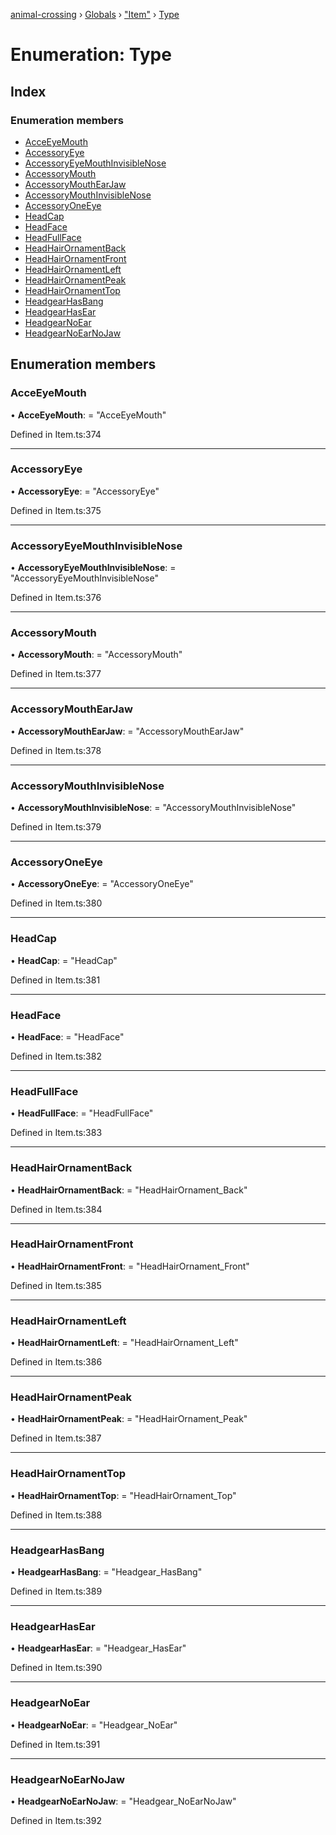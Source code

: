 [animal-crossing](../README.md) › [Globals](../globals.md) › ["Item"](../modules/_item_.md) › [Type](_item_.type.md)

# Enumeration: Type

## Index

### Enumeration members

* [AcceEyeMouth](_item_.type.md#acceeyemouth)
* [AccessoryEye](_item_.type.md#accessoryeye)
* [AccessoryEyeMouthInvisibleNose](_item_.type.md#accessoryeyemouthinvisiblenose)
* [AccessoryMouth](_item_.type.md#accessorymouth)
* [AccessoryMouthEarJaw](_item_.type.md#accessorymouthearjaw)
* [AccessoryMouthInvisibleNose](_item_.type.md#accessorymouthinvisiblenose)
* [AccessoryOneEye](_item_.type.md#accessoryoneeye)
* [HeadCap](_item_.type.md#headcap)
* [HeadFace](_item_.type.md#headface)
* [HeadFullFace](_item_.type.md#headfullface)
* [HeadHairOrnamentBack](_item_.type.md#headhairornamentback)
* [HeadHairOrnamentFront](_item_.type.md#headhairornamentfront)
* [HeadHairOrnamentLeft](_item_.type.md#headhairornamentleft)
* [HeadHairOrnamentPeak](_item_.type.md#headhairornamentpeak)
* [HeadHairOrnamentTop](_item_.type.md#headhairornamenttop)
* [HeadgearHasBang](_item_.type.md#headgearhasbang)
* [HeadgearHasEar](_item_.type.md#headgearhasear)
* [HeadgearNoEar](_item_.type.md#headgearnoear)
* [HeadgearNoEarNoJaw](_item_.type.md#headgearnoearnojaw)

## Enumeration members

###  AcceEyeMouth

• **AcceEyeMouth**: = "AcceEyeMouth"

Defined in Item.ts:374

___

###  AccessoryEye

• **AccessoryEye**: = "AccessoryEye"

Defined in Item.ts:375

___

###  AccessoryEyeMouthInvisibleNose

• **AccessoryEyeMouthInvisibleNose**: = "AccessoryEyeMouthInvisibleNose"

Defined in Item.ts:376

___

###  AccessoryMouth

• **AccessoryMouth**: = "AccessoryMouth"

Defined in Item.ts:377

___

###  AccessoryMouthEarJaw

• **AccessoryMouthEarJaw**: = "AccessoryMouthEarJaw"

Defined in Item.ts:378

___

###  AccessoryMouthInvisibleNose

• **AccessoryMouthInvisibleNose**: = "AccessoryMouthInvisibleNose"

Defined in Item.ts:379

___

###  AccessoryOneEye

• **AccessoryOneEye**: = "AccessoryOneEye"

Defined in Item.ts:380

___

###  HeadCap

• **HeadCap**: = "HeadCap"

Defined in Item.ts:381

___

###  HeadFace

• **HeadFace**: = "HeadFace"

Defined in Item.ts:382

___

###  HeadFullFace

• **HeadFullFace**: = "HeadFullFace"

Defined in Item.ts:383

___

###  HeadHairOrnamentBack

• **HeadHairOrnamentBack**: = "HeadHairOrnament_Back"

Defined in Item.ts:384

___

###  HeadHairOrnamentFront

• **HeadHairOrnamentFront**: = "HeadHairOrnament_Front"

Defined in Item.ts:385

___

###  HeadHairOrnamentLeft

• **HeadHairOrnamentLeft**: = "HeadHairOrnament_Left"

Defined in Item.ts:386

___

###  HeadHairOrnamentPeak

• **HeadHairOrnamentPeak**: = "HeadHairOrnament_Peak"

Defined in Item.ts:387

___

###  HeadHairOrnamentTop

• **HeadHairOrnamentTop**: = "HeadHairOrnament_Top"

Defined in Item.ts:388

___

###  HeadgearHasBang

• **HeadgearHasBang**: = "Headgear_HasBang"

Defined in Item.ts:389

___

###  HeadgearHasEar

• **HeadgearHasEar**: = "Headgear_HasEar"

Defined in Item.ts:390

___

###  HeadgearNoEar

• **HeadgearNoEar**: = "Headgear_NoEar"

Defined in Item.ts:391

___

###  HeadgearNoEarNoJaw

• **HeadgearNoEarNoJaw**: = "Headgear_NoEarNoJaw"

Defined in Item.ts:392
